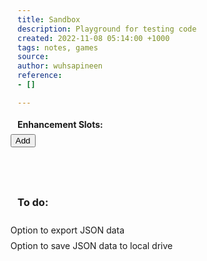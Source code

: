 ```yaml
---
title: Sandbox
description: Playground for testing code
created: 2022-11-08 05:14:00 +1000
tags: notes, games
source: 
author: wuhsapineen
reference:
- []

---
```

<!DOCTYPE html>
<html>
<head>
<style type="text/css">
#formEnhancementSlots { line-height: 1.8; }
ul { 
	list-style-type:none; 
    margin: 0px 0px 0px -35px;
}
.enhancement {  }
.warning { font-style: italic; }
.quantity { max-width: 35px; }

</style>
<script type="text/javascript">
var arrayEnhancements = {
    "COLUMNS": [
        "ENH_VALUE",
        "ENH_NAME",],
        "DATA": [
        ["accuracy","Accuracy"],
        ["confuse","Confuse"],
        ["damage","Damage"],
        ["defense_buff","Defense Buff"],
        ["defense_debuff","Defense Debuff"],
        ["disorient","Disorient"],
        ["endurance_modification","Endurance Modification"],
        ["endurance_reduction","Endurance Reduction"],
        ["fear","Fear"],
        ["flight","Flight"],
        ["healing_absorb","Healing/Absorb"],
        ["hold","Hold"],
        ["immobilization","Immobilization"],
        ["intangibility","Intangibility"],
        ["interrupt","Interrupt"],
        ["jump","Jump"],
        ["knockback","Knockback"],
        ["range","Range"],
        ["recharge_reduction","Recharge Reduction"],
        ["resist_damage","Resist Damage"],
        ["run_speed","Run Speed"],
        ["sleep","Sleep"],
        ["slow","Slow"],
        ["taunt_placate","Taunt/Placate"],
        ["tohit_buff","To Hit Buff"],
        ["tohit_debuff","To Hit Debuff"],
        ]
};
var arrayDisplayed = [];
</script>
</head>
<body>

<form id="formEnhancementSlots">
  <label ><b>Enhancement Slots:</b></label>
  <br />
  <ul id="ulEnhancementSlots">
    <!-- <li id="0">
      <select id="selectEnhancement_">
        <option selected="true">Enhancements</option>
      </select> 
      <input type="number" id="quantity" name="quantity" min="1" max="99" maxlength="2" /> 
      <input type="button" onclick="enhancementSave()" value="Save" /> 
      <input type="button" onclick="enhancementRemove()" value="Remove" />
      <br />
    </li> -->
    <!-- <li id="99">Accuracy (1) <input type="button" onclick="enhancementEdit(99)" value="Edit" /> <input type="button" onclick="enhancementRemove(99)" value="Remove" /><br /></li> -->
  </ul>
  <ul>
    <li id="add_btn">
      <input type="button" onclick="enhancementAdd()" value="Add" />
	</li>
  </ul

</form>
<br />
<br />
<div id="ToDo">
<h3>To do:</h3>
<ul>
<li>Option to export JSON data</li>
<li>Option to save JSON data to local drive</li>
</ul>
</div>
<br />

<script type="text/javascript">
// --- test ---
const divTest = document.getElementById("test");
const divResults = document.getElementById("results");
// --- endtest ---

	// Declare variables
    enhIndex = 0;
    
    // Functions
    function enhancementPopulate(id) {
    	// get select input to modify
        var dropdown = document.getElementById("selectEnhancement_" + id);
        // loop for each item in array
        for (let x in arrayEnhancements.DATA) {
        	// get enhancement value and name
            var enhValue = arrayEnhancements.DATA[x][0];
            var enhName = arrayEnhancements.DATA[x][1];
            // check if enhancement is already used

            // create new <option>
            var option = document.createElement("option");
            // fill option with array data at position arrayEnhancements.DATA[x][1]
			option.value = enhValue;
            option.text = enhName;
            // add option to select input
            dropdown.add(option);
        }
    }
    
    function enhancementAdd() {
    	// declare id
        var id = enhIndex;
        // select list
        const ulParent = document.getElementById("ulEnhancementSlots");
        // set list item contents
        var newEditLine = '<select id="selectEnhancement_' + id + '" class="enhancement"><option selected="true">Enhancements</option></select> <input type="number" id="quantity_' + id + '" class="quantity" name="quantity" min="1" max="99" maxlength="2" value="1" /> <input type="button" onclick="enhancementSave(' + id + ')" value="Save" /> <input type="button" onclick="enhancementRemove(' + id + ')" value="Remove" /> <span id="warning_' + id + '" class="warning"></span><br />\n';
        // create new list item
        var newLi = document.createElement("li");
        // set list item id
        newLi.id = id;
        // fill list item with contents
        newLi.innerHTML = newEditLine;
        // append list item to list
        ulParent.appendChild(newLi);
        // populate select input with contents from json data
        enhancementPopulate(id);
        // increment id
        enhIndex++;
    }
    
    function enhancementSave(id) {
        // get input values
        var dropdown = document.getElementById("selectEnhancement_" + id);
        var number = document.getElementById("quantity_" + id);
        var enhIndex = dropdown.selectedIndex;
        var enhName = dropdown.options[dropdown.selectedIndex].text;
        var enhValue = dropdown.options[dropdown.selectedIndex].value;
        var enhQty = number.value;
        
        // check if enhancement is already saved
		if (arrayDisplayed.includes(enhName)) { 
        	// write warning at right of line that enhancement is already used
            var warning = document.getElementById("warning_" + id).innerHTML = " ! - Enhancement already slotted.";
		}
        
	   	else { 
			// set list item contents (savedLine)
       		var savedLine = '<span id="enhIndex_' + id + '" hidden="true">' + enhIndex + '</span><span id="enhName_' + id + '">' + enhName + '</span><span id="enhValue_' + id + '" hidden="true">' + enhValue + '</span> (<span id="enhQty_' + id + '">' + enhQty + '</span>) <input type="button" onclick="enhancementEdit(' + id + ')" value="Edit" /> <input type="button" onclick="enhancementRemove(' + id + ')" value="Remove" /><br />\n';
       		// get list item to modify
       		var modifyLi = document.getElementById(id);
       		// replace contents of list item (id) with input values
			modifyLi.innerHTML = savedLine;                
			// add entry to array of displayed enhancements
        	arr.push(enhName);
		}
    }
    
    function enhancementRemove(id) {
    	// decrement id
        //enhIndex--;
        // get list item
        var listItem = document.getElementById(id);
        // remove() it
        listItem.remove()
    }
    
    function enhancementEdit(id) {
    	// get enhIndex
        var enhIndex = document.getElementById("enhIndex_" + id).innerHTML;
        // get enhQty
        var enhQty = document.getElementById("enhQty_" + id).innerHTML;
        // set list item contents
        var editLine = '<select id="selectEnhancement_' + id + '" class="enhancement"><option selected="true">Enhancements</option></select> <input type="number" id="quantity_' + id + '" class="quantity" name="quantity" min="1" max="99" maxlength="2" value="1" /> <input type="button" onclick="enhancementSave(' + id + ')" value="Save" /> <input type="button" onclick="enhancementRemove(' + id + ')" value="Remove" /> <span id="warning_' + id + '" class="warning"></span><br />\n';
        // modify list item
        document.getElementById(id).innerHTML = editLine;
        // populate select input
        enhancementPopulate(id);
        // select the appropriate enhancement
        var dropdown = document.getElementById("selectEnhancement_" + id).selectedIndex = enhIndex;
        // set quantity in number input
        var qty = document.getElementById("quantity_" + id).value = enhQty;
    }
    

</script>
</body>
</html>





